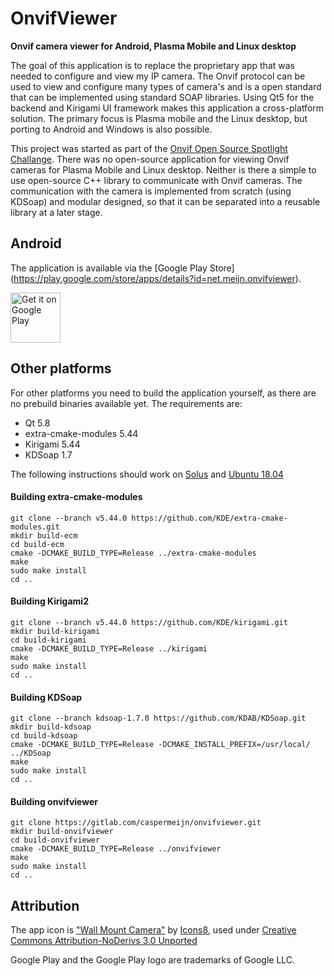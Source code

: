 # OnvifViewer

**Onvif camera viewer for Android, Plasma Mobile and Linux desktop**

The goal of this application is to replace the proprietary app that was needed to configure and view my IP camera. The Onvif protocol can be used to view and configure many types of camera's and is a open standard that can be implemented using standard SOAP libraries. Using Qt5 for the backend and Kirigami UI framework makes this application a cross-platform solution. The primary focus is Plasma mobile and the Linux desktop, but porting to Android and Windows is also possible. 

This project was started as part of the [Onvif Open Source Spotlight Challange](https://onvif-spotlight.bemyapp.com/#/projects/5ae0bbf7f98fde00047f0605). 
There was no open-source application for viewing Onvif cameras for Plasma Mobile and Linux desktop. Neither is there a simple to use open-source C++ library to communicate with Onvif cameras. The communication with the camera is implemented from scratch (using KDSoap) and modular designed, so that it can be separated into a reusable library at a later stage.

## Android
The application is available via the [Google Play Store] (https://play.google.com/store/apps/details?id=net.meijn.onvifviewer).

[<img src="https://play.google.com/intl/en_us/badges/images/generic/en_badge_web_generic.png"
      alt="Get it on Google Play"
      height="80">](https://play.google.com/store/apps/details?id=net.meijn.onvifviewer)

## Other platforms
For other platforms you need to build the application yourself, as there are no prebuild binaries available yet. The requirements are:
* Qt 5.8
* extra-cmake-modules 5.44
* Kirigami 5.44
* KDSoap 1.7

The following instructions should work on [Solus](https://solus-project.com/) and [Ubuntu 18.04](https://www.ubuntu.com/download/desktop)

#### Building extra-cmake-modules
    git clone --branch v5.44.0 https://github.com/KDE/extra-cmake-modules.git
    mkdir build-ecm
    cd build-ecm
    cmake -DCMAKE_BUILD_TYPE=Release ../extra-cmake-modules
    make 
    sudo make install
    cd ..

#### Building Kirigami2
    git clone --branch v5.44.0 https://github.com/KDE/kirigami.git
    mkdir build-kirigami
    cd build-kirigami
    cmake -DCMAKE_BUILD_TYPE=Release ../kirigami
    make 
    sudo make install
    cd ..

#### Building KDSoap
    git clone --branch kdsoap-1.7.0 https://github.com/KDAB/KDSoap.git
    mkdir build-kdsoap
    cd build-kdsoap
    cmake -DCMAKE_BUILD_TYPE=Release -DCMAKE_INSTALL_PREFIX=/usr/local/ ../KDSoap
    make 
    sudo make install
    cd ..

#### Building onvifviewer
    git clone https://gitlab.com/caspermeijn/onvifviewer.git
    mkdir build-onvifviewer
    cd build-onvifviewer
    cmake -DCMAKE_BUILD_TYPE=Release ../onvifviewer
    make 
    sudo make install
    cd ..

## Attribution 
The app icon is ["Wall Mount Camera"](https://icons8.com/icon/6420/wall-mount-camera) by [Icons8](https://icons8.com/), used under [ Creative Commons Attribution-NoDerivs 3.0 Unported](https://creativecommons.org/licenses/by-nd/3.0/)

Google Play and the Google Play logo are trademarks of Google LLC.



